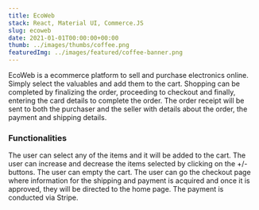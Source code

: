 ```yaml
---
title: EcoWeb
stack: React, Material UI, Commerce.JS
slug: ecoweb
date: 2021-01-01T00:00:00+00:00
thumb: ../images/thumbs/coffee.png
featuredImg: ../images/featured/coffee-banner.png
---
```

EcoWeb is a ecommerce platform to sell and purchase electronics online. Simply select the valuables and add them to the cart. Shopping can be completed by finalizing the order, proceeding to checkout and finally, entering the card details to complete the order. The order receipt will be sent to both the purchaser and the seller with details about the order, the payment and shipping details.

### Functionalities

The user can select any of the items and it will be added to the cart. 
The user can increase and decrease the items selected by clicking on the +/- buttons.
The user can empty the cart.
The user can go the checkout page where information for the shipping and payment is acquired and once it is approved, they will be directed to the home page.
The payment is conducted via Stripe.
